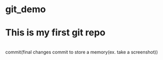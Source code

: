 # git_demo
<h1>This is my first git repo</h1>
<br>
commit(final changes commit to store a memory(ex. take a screenshot))
